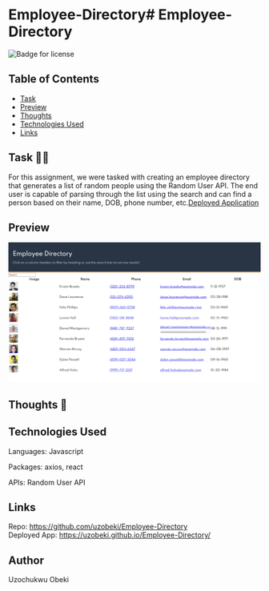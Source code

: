 # Employee-Directory# Employee-Directory

  ![Badge for license](https://img.shields.io/badge/license-MIT-blue)<br/>


  ## Table of Contents
  * [Task](#task)
  * [Preview](#preview)
  * [Thoughts](#thoughts)
  * [Technologies Used](#technologies)
  * [Links](#links)

## Task :man_technologist:
For this assignment, we were tasked with creating an employee directory that generates a list of random people using the Random User API. The end user is capable of parsing through the list using the search and can find a person based on their name, DOB, phone number, etc.[Deployed Application](https://uzobeki.github.io/Employee-Directory/)


## Preview

![Employee Directory Preview](assets/Employee-Directory.png)



## Thoughts :thinking:


## Technologies Used
Languages: Javascript

Packages: axios, react

APIs: Random User API


## Links
Repo: https://github.com/uzobeki/Employee-Directory<br>
Deployed App: https://uzobeki.github.io/Employee-Directory/


## Author
Uzochukwu Obeki